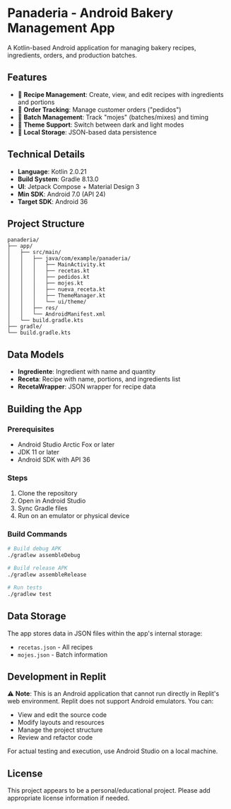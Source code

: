 # Panaderia - Android Bakery Management App

A Kotlin-based Android application for managing bakery recipes, ingredients, orders, and production batches.

## Features

- 📝 **Recipe Management**: Create, view, and edit recipes with ingredients and portions
- 🛒 **Order Tracking**: Manage customer orders ("pedidos")
- 🥖 **Batch Management**: Track "mojes" (batches/mixes) and timing
- 🌙 **Theme Support**: Switch between dark and light modes
- 💾 **Local Storage**: JSON-based data persistence

## Technical Details

- **Language**: Kotlin 2.0.21
- **Build System**: Gradle 8.13.0
- **UI**: Jetpack Compose + Material Design 3
- **Min SDK**: Android 7.0 (API 24)
- **Target SDK**: Android 36

## Project Structure

```
panaderia/
├── app/
│   ├── src/main/
│   │   ├── java/com/example/panaderia/
│   │   │   ├── MainActivity.kt
│   │   │   ├── recetas.kt
│   │   │   ├── pedidos.kt
│   │   │   ├── mojes.kt
│   │   │   ├── nueva_receta.kt
│   │   │   ├── ThemeManager.kt
│   │   │   └── ui/theme/
│   │   ├── res/
│   │   └── AndroidManifest.xml
│   └── build.gradle.kts
├── gradle/
└── build.gradle.kts
```

## Data Models

- **Ingrediente**: Ingredient with name and quantity
- **Receta**: Recipe with name, portions, and ingredients list
- **RecetaWrapper**: JSON wrapper for recipe data

## Building the App

### Prerequisites
- Android Studio Arctic Fox or later
- JDK 11 or later
- Android SDK with API 36

### Steps
1. Clone the repository
2. Open in Android Studio
3. Sync Gradle files
4. Run on an emulator or physical device

### Build Commands
```bash
# Build debug APK
./gradlew assembleDebug

# Build release APK
./gradlew assembleRelease

# Run tests
./gradlew test
```

## Data Storage

The app stores data in JSON files within the app's internal storage:
- `recetas.json` - All recipes
- `mojes.json` - Batch information

## Development in Replit

⚠️ **Note**: This is an Android application that cannot run directly in Replit's web environment. Replit does not support Android emulators. You can:
- View and edit the source code
- Modify layouts and resources
- Manage the project structure
- Review and refactor code

For actual testing and execution, use Android Studio on a local machine.

## License

This project appears to be a personal/educational project. Please add appropriate license information if needed.
